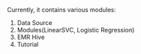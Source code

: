 
Currently, it contains various modules:

1. Data Source
2. Modules(LinearSVC, Logistic Regression)
3. EMR Hive
4. Tutorial

